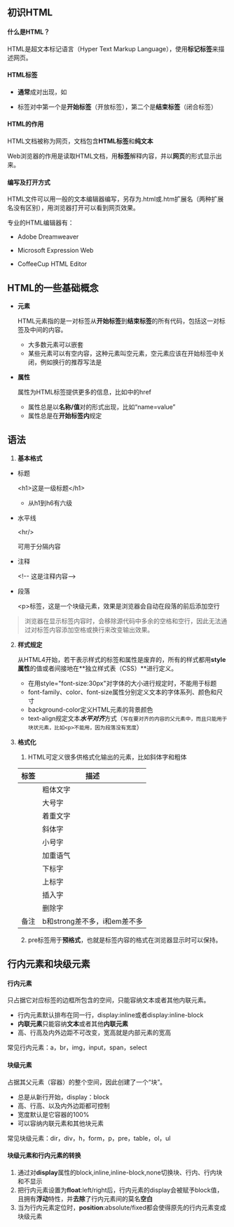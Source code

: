 ## 初识HTML

#### 什么是HTML？

HTML是超文本标记语言（Hyper Text Markup Language），使用**标记标签**来描述网页。

#### HTML标签

- **通常**成对出现，如<b></b>

- 标签对中第一个是**开始标签**（开放标签），第二个是**结束标签**（闭合标签）

#### HTML的作用

HTML文档被称为网页，文档包含**HTML标签**和**纯文本**

Web浏览器的作用是读取HTML文档，用**标签**解释内容，并以**网页**的形式显示出来。

#### 编写及打开方式

HTML文件可以用一般的文本编辑器编写，另存为.html或.htm扩展名（两种扩展名没有区别），用浏览器打开可以看到网页效果。

专业的HTML编辑器有：

- Adobe Dreamweaver

- Microsoft Expression Web

- CoffeeCup HTML Editor

## HTML的一些基础概念

- **元素**

  HTML元素指的是一对标签从**开始标签**到**结束标签**的所有代码，包括这一对标签及中间的内容。

  - 大多数元素可以嵌套
  - 某些元素可以有空内容，这种元素叫空元素，空元素应该在开始标签中关闭，例如换行的推荐写法是<br/>

- **属性**

  属性为HTML标签提供更多的信息，比如<a href="http:……"></a>中的href

  - 属性总是以**名称/值**对的形式出现，比如“name=value”
  - 属性总是在**开始标签内**规定

## 语法

1. **基本格式**

- 标题

  &lt;h1&gt;这是一级标题&lt;/h1&gt;

  - 从h1到h6有六级

- 水平线

  &lt;hr/&gt;

  可用于分隔内容

- 注释

  &lt;!-- 这是注释内容--&gt;

- 段落

  &lt;p&gt;标签，这是一个块级元素，效果是浏览器会自动在段落的前后添加空行

> 浏览器在显示标签内容时，会移除源代码中多余的空格和空行，因此无法通过对标签内容添加空格或换行来改变输出效果。

2. **样式规定**

   从HTML4开始，若干表示样式的标签和属性是废弃的，所有的样式都用**style属性**的值或者间接地在**独立样式表（CSS）**进行定义。

   - 在用style="font-size:30px"对字体的大小进行规定时，不能用于标题
   - font-family、color、font-size属性分别定义文本的字体系列、颜色和尺寸
   - background-color定义HTML元素的背景颜色
   - text-align规定文本***水平对齐***方式（```写在要对齐的内容的父元素中，而且只能用于块状元素，比如<p>不能用，因为段落没有宽度```）

3. **格式化**

   1. HTML可定义很多供格式化输出的元素，比如斜体字和粗体

   | 标签     | 描述                         |
   | -------- | ---------------------------- |
   | <b>      | 粗体文字                     |
   | <big>    | 大号字                       |
   | <em>     | 着重文字                     |
   | <i>      | 斜体字                       |
   | <small>  | 小号字                       |
   | <strong> | 加重语气                     |
   | <sub>    | 下标字                       |
   | <sup>    | 上标字                       |
   | <ins>    | 插入字                       |
   | <del>    | 删除字                       |
   | 备注     | b和strong差不多，i和em差不多 |

   2. pre标签用于**预格式**，也就是标签内容的格式在浏览器显示时可以保持。

## 行内元素和块级元素

#### 行内元素

只占据它对应标签的边框所包含的空间，只能容纳文本或者其他内联元素。

- 行内元素默认排布在同一行，display:inline或者display:inline-block
- **内联元素**只能容纳**文本**或者其他**内联元素**
- 高、行高及内外边距不可改变，宽高就是内部元素的宽高

常见行内元素：a，br，img，input，span，select

#### 块级元素

占据其父元素（容器）的整个空间，因此创建了一个“块”。

- 总是从新行开始，display：block
- 高、行高、以及内外边距都可控制
- 宽度默认是它容器的100%
- 可以容纳内联元素和其他块元素

常见块级元素：dir，div，h，form，p，pre，table，ol，ul

#### 块级元素和行内元素的转换

1. 通过对**display**属性的block,inline,inline-block,none切换块、行内、行内块和不显示
2. 把行内元素设置为**float**:left/right后，行内元素的display会被赋予block值，且拥有**浮动**特性，并**去除**了行内元素间的莫名**空白**
3. 当为行内元素定位时，**position**:absolute/fixed都会使得原先的行内元素变成块级元素